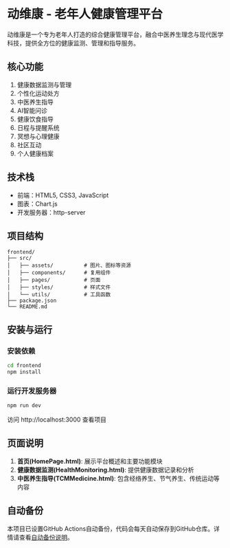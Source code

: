 # 动维康 - 老年人健康管理平台

动维康是一个专为老年人打造的综合健康管理平台，融合中医养生理念与现代医学科技，提供全方位的健康监测、管理和指导服务。

## 核心功能

1. 健康数据监测与管理
2. 个性化运动处方
3. 中医养生指导
4. AI智能问诊
5. 健康饮食指导
6. 日程与提醒系统
7. 冥想与心理健康
8. 社区互动
9. 个人健康档案

## 技术栈

- 前端：HTML5, CSS3, JavaScript
- 图表：Chart.js
- 开发服务器：http-server

## 项目结构

```
frontend/
├── src/
│   ├── assets/          # 图片、图标等资源
│   ├── components/      # 复用组件
│   ├── pages/           # 页面
│   ├── styles/          # 样式文件
│   └── utils/           # 工具函数
├── package.json
└── README.md
```

## 安装与运行

### 安装依赖

```bash
cd frontend
npm install
```

### 运行开发服务器

```bash
npm run dev
```

访问 http://localhost:3000 查看项目

## 页面说明

1. **首页(HomePage.html)**: 展示平台概述和主要功能模块
2. **健康数据监测(HealthMonitoring.html)**: 提供健康数据记录和分析
3. **中医养生指导(TCMMedicine.html)**: 包含经络养生、节气养生、传统运动等内容

## 自动备份

本项目已设置GitHub Actions自动备份，代码会每天自动保存到GitHub仓库。详情请查看[自动备份说明](../README.md)。 